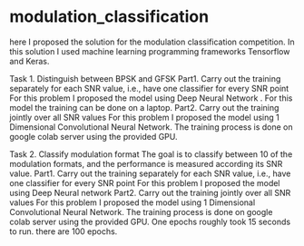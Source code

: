 # modulation_classification

here I proposed the solution for the modulation classification competition. In this solution I used machine learning programming frameworks Tensorflow and Keras. 

Task 1.  Distinguish between BPSK and GFSK
Part1. Carry out the training separately for each SNR value, i.e., have one classifier for every SNR point
       For this problem I proposed the model using Deep Neural Network . For this model the training can be done on a laptop. 
Part2. Carry out the training jointly over all SNR values
       For this problem I proposed the model using 1 Dimensional Convolutional Neural Network.  The training process is done on google             colab   server using the provided GPU. 

Task 2. Classify modulation format 
The goal is to classify between 10 of the modulation formats, and the performance is measured according its SNR value. 
Part1. Carry out the training separately for each SNR value, i.e., have one classifier for every SNR point
       For this problem I proposed the model using Deep Neural network
Part2.  Carry out the training jointly over all SNR values
      For this problem I proposed the model using 1 Dimensional Convolutional Neural Network. The training process is done on google colab       server using the provided GPU. One epochs roughly took 15 seconds to run. there are 100 epochs.  



